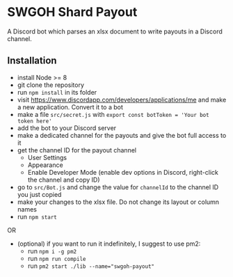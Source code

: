 # SWGOH Shard Payout

A Discord bot which parses an xlsx document to write payouts in a Discord channel.

## Installation

- install Node >= 8
- git clone the repository
- run `npm install` in its folder
- visit https://www.discordapp.com/developers/applications/me and make a new application. Convert it to a bot
- make a file `src/secret.js` with `export const botToken = 'Your bot token here'`
- add the bot to your Discord server
- make a dedicated channel for the payouts and give the bot full access to it
- get the channel ID for the payout channel
  - User Settings
  - Appearance
  - Enable Developer Mode
   (enable dev options in Discord, right-click the channel and copy ID)
- go to `src/Bot.js` and change the value for `channelId` to the channel ID you just copied
- make your changes to the xlsx file. Do not change its layout or column names
- run `npm start`

OR

- (optional) if you want to run it indefinitely, I suggest to use pm2:
  - run `npm i -g pm2`
  - run `npm run compile`
  - run `pm2 start ./lib --name="swgoh-payout"`
